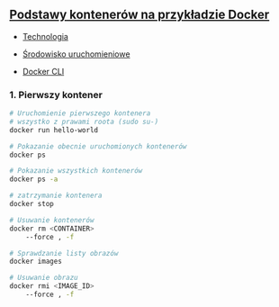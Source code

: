 
## [Podstawy kontenerów na przykładzie Docker](hhttps://szkolachmury.pl/kubernetes/podstawy-kontenerow-na-przykladzie-docker/)

* [Technologia](https://docs.docker.com/engine/docker-overview/)

* [Środowisko uruchomieniowe](https://docs.docker.com/engine/install/)

* [Docker CLI](https://docs.docker.com/engine/reference/commandline/cli/)

### 1. Pierwszy kontener

```bash
# Uruchomienie pierwszego kontenera
# wszystko z prawami roota (sudo su-)
docker run hello-world

# Pokazanie obecnie uruchomionych kontenerów
docker ps

# Pokazanie wszystkich kontenerów
docker ps -a

# zatrzymanie kontenera
docker stop

# Usuwanie kontenerów
docker rm <CONTAINER>
    --force , -f

# Sprawdzanie listy obrazów
docker images

# Usuwanie obrazu
docker rmi <IMAGE_ID>
    --force , -f
```